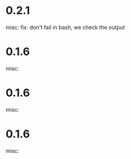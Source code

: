 # 0.2.1
misc: fix: don't fail in bash, we check the output


# 0.1.6
misc: 


# 0.1.6
misc: 


# 0.1.6
misc: 


